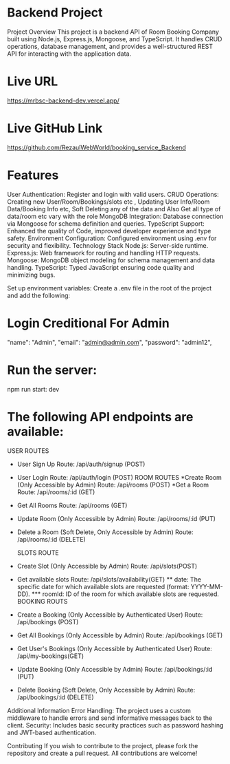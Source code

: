 # Backend Project
Project Overview
This project is a backend API of Room Booking Company built using Node.js, Express.js, Mongoose, and TypeScript. It handles CRUD operations, database management, and provides a well-structured REST API for interacting with the application data.

# Live URL
https://mrbsc-backend-dev.vercel.app/
# Live GitHub Link
https://github.com/RezaulWebWorld/booking_service_Backend

# Features

User Authentication: Register and login with valid users.
CRUD Operations: Creating new User/Room/Bookings/slots etc , Updating User Info/Room Data/Booking Info etc, Soft Deleting any of the data and Also Get all type of data/room etc vary with the role
MongoDB Integration: Database connection via Mongoose for schema definition and queries.
TypeScript Support: Enhanced the quality of Code, improved developer experience and type safety.
Environment Configuration: Configured environment using .env for security and flexibility.
Technology Stack
Node.js: Server-side runtime.
Express.js: Web framework for routing and handling HTTP requests.
Mongoose: MongoDB object modeling for schema management and data handling.
TypeScript: Typed JavaScript ensuring code quality and minimizing bugs.

Set up environment variables: Create a .env file in the root of the project and add the following:

# Login Creditional For Admin
"name": "Admin",
"email": "admin@admin.com",
"password": "admin12",

# Run the server:

npm run start: dev

# The following API endpoints are available:

  USER ROUTES
* User Sign Up
Route: /api/auth/signup (POST)
* User Login
Route: /api/auth/login (POST)
  ROOM ROUTES
*Create Room (Only Accessible by Admin)
Route: /api/rooms (POST)
*Get a Room
Route: /api/rooms/:id (GET)
* Get All Rooms
Route: /api/rooms (GET)
* Update Room (Only Accessible by Admin)
Route: /api/rooms/:id (PUT)
* Delete a Room (Soft Delete, Only Accessible by Admin)
Route: /api/rooms/:id (DELETE)

  SLOTS ROUTE
* Create Slot (Only Accessible by Admin)
Route: /api/slots(POST)
* Get available slots
Route: /api/slots/availability(GET)
  ** date: The specific date for which available slots   are requested (format: YYYY-MM-DD).
  *** roomId: ID of the room for which available slots are requested.
  BOOKING ROUTS
* Create a Booking (Only Accessible by Authenticated User)
Route: /api/bookings (POST)
* Get All Bookings (Only Accessible by Admin)
Route: /api/bookings (GET)
*  Get User's Bookings (Only Accessible by Authenticated User)
Route: /api/my-bookings(GET)
* Update Booking (Only Accessible by Admin)
Route: /api/bookings/:id (PUT)
* Delete Booking (Soft Delete, Only Accessible by Admin)
Route: /api/bookings/:id (DELETE)

Additional Information
Error Handling: The project uses a custom middleware to handle errors and send informative messages back to the client.
Security: Includes basic security practices such as password hashing and JWT-based authentication.

Contributing
If you wish to contribute to the project, please fork the repository and create a pull request. All contributions are welcome!
